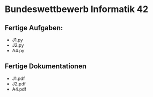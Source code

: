 # Bundeswettbewerb Informatik 42

## Fertige Aufgaben:

- J1.py
- J2.py
- A4.py

## Fertige Dokumentationen

- J1.pdf
- J2.pdf
- A4.pdf